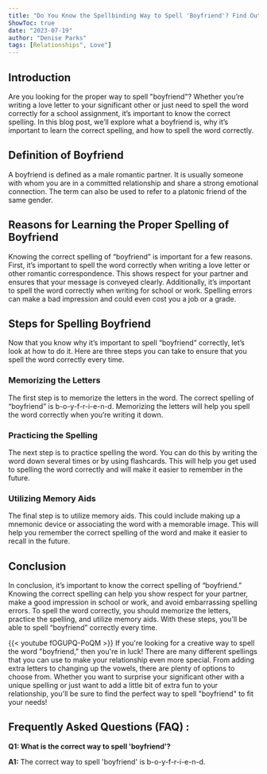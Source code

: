 ```yaml
---
title: "Do You Know the Spellbinding Way to Spell 'Boyfriend'? Find Out Now!"
ShowToc: true 
date: "2023-07-19"
author: "Denise Parks" 
tags: [Relationships", Love"]
---
```

## Introduction

Are you looking for the proper way to spell "boyfriend"? Whether you’re writing a love letter to your significant other or just need to spell the word correctly for a school assignment, it’s important to know the correct spelling. In this blog post, we’ll explore what a boyfriend is, why it’s important to learn the correct spelling, and how to spell the word correctly.

## Definition of Boyfriend

A boyfriend is defined as a male romantic partner. It is usually someone with whom you are in a committed relationship and share a strong emotional connection. The term can also be used to refer to a platonic friend of the same gender.

## Reasons for Learning the Proper Spelling of Boyfriend

Knowing the correct spelling of “boyfriend” is important for a few reasons. First, it’s important to spell the word correctly when writing a love letter or other romantic correspondence. This shows respect for your partner and ensures that your message is conveyed clearly. Additionally, it’s important to spell the word correctly when writing for school or work. Spelling errors can make a bad impression and could even cost you a job or a grade.

## Steps for Spelling Boyfriend

Now that you know why it’s important to spell “boyfriend” correctly, let’s look at how to do it. Here are three steps you can take to ensure that you spell the word correctly every time.

### Memorizing the Letters 

The first step is to memorize the letters in the word. The correct spelling of “boyfriend” is b-o-y-f-r-i-e-n-d. Memorizing the letters will help you spell the word correctly when you’re writing it down.

### Practicing the Spelling 

The next step is to practice spelling the word. You can do this by writing the word down several times or by using flashcards. This will help you get used to spelling the word correctly and will make it easier to remember in the future.

### Utilizing Memory Aids 

The final step is to utilize memory aids. This could include making up a mnemonic device or associating the word with a memorable image. This will help you remember the correct spelling of the word and make it easier to recall in the future.

## Conclusion

In conclusion, it’s important to know the correct spelling of “boyfriend.” Knowing the correct spelling can help you show respect for your partner, make a good impression in school or work, and avoid embarrassing spelling errors. To spell the word correctly, you should memorize the letters, practice the spelling, and utilize memory aids. With these steps, you’ll be able to spell “boyfriend” correctly every time.

{{< youtube fOGUPQ-PoQM >}} 
If you're looking for a creative way to spell the word "boyfriend," then you're in luck! There are many different spellings that you can use to make your relationship even more special. From adding extra letters to changing up the vowels, there are plenty of options to choose from. Whether you want to surprise your significant other with a unique spelling or just want to add a little bit of extra fun to your relationship, you'll be sure to find the perfect way to spell "boyfriend" to fit your needs!

## Frequently Asked Questions (FAQ) :
**Q1: What is the correct way to spell 'boyfriend'?**

**A1:** The correct way to spell 'boyfriend' is b-o-y-f-r-i-e-n-d.





